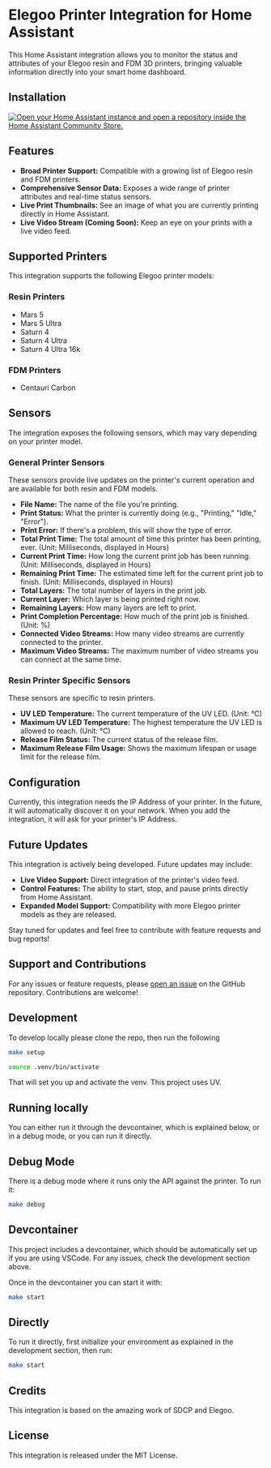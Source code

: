 # Elegoo Printer Integration for Home Assistant

This Home Assistant integration allows you to monitor the status and attributes of your Elegoo resin and FDM 3D printers, bringing valuable information directly into your smart home dashboard.

## Installation

[![Open your Home Assistant instance and open a repository inside the Home Assistant Community Store.](https://my.home-assistant.io/badges/hacs_repository.svg)](https://my.home-assistant.io/redirect/hacs_repository/?owner=danielcherubini&repository=elegoo-homeassistant&category=Integration)

## Features

- **Broad Printer Support:** Compatible with a growing list of Elegoo resin and FDM printers.
- **Comprehensive Sensor Data:** Exposes a wide range of printer attributes and real-time status sensors.
- **Live Print Thumbnails:** See an image of what you are currently printing directly in Home Assistant.
- **Live Video Stream (Coming Soon):** Keep an eye on your prints with a live video feed.

## Supported Printers

This integration supports the following Elegoo printer models:

### Resin Printers
- Mars 5
- Mars 5 Ultra
- Saturn 4
- Saturn 4 Ultra
- Saturn 4 Ultra 16k

### FDM Printers
- Centauri Carbon

## Sensors

The integration exposes the following sensors, which may vary depending on your printer model.

### General Printer Sensors
These sensors provide live updates on the printer's current operation and are available for both resin and FDM models.

- **File Name:** The name of the file you're printing.
- **Print Status:** What the printer is currently doing (e.g., "Printing," "Idle," "Error").
- **Print Error:** If there's a problem, this will show the type of error.
- **Total Print Time:** The total amount of time this printer has been printing, ever. (Unit: Milliseconds, displayed in Hours)
- **Current Print Time:** How long the current print job has been running. (Unit: Milliseconds, displayed in Hours)
- **Remaining Print Time:** The estimated time left for the current print job to finish. (Unit: Milliseconds, displayed in Hours)
- **Total Layers:** The total number of layers in the print job.
- **Current Layer:** Which layer is being printed right now.
- **Remaining Layers:** How many layers are left to print.
- **Print Completion Percentage:** How much of the print job is finished. (Unit: %)
- **Connected Video Streams:** How many video streams are currently connected to the printer.
- **Maximum Video Streams:** The maximum number of video streams you can connect at the same time.

### Resin Printer Specific Sensors
These sensors are specific to resin printers.

- **UV LED Temperature:** The current temperature of the UV LED. (Unit: °C)
- **Maximum UV LED Temperature:** The highest temperature the UV LED is allowed to reach. (Unit: °C)
- **Release Film Status:** The current status of the release film.
- **Maximum Release Film Usage:** Shows the maximum lifespan or usage limit for the release film.

## Configuration

Currently, this integration needs the IP Address of your printer. In the future, it will automatically discover it on your network. When you add the integration, it will ask for your printer's IP Address.

## Future Updates

This integration is actively being developed. Future updates may include:

- **Live Video Support:** Direct integration of the printer's video feed.
- **Control Features:** The ability to start, stop, and pause prints directly from Home Assistant.
- **Expanded Model Support:** Compatibility with more Elegoo printer models as they are released.

Stay tuned for updates and feel free to contribute with feature requests and bug reports!

## Support and Contributions

For any issues or feature requests, please [open an issue](https://github.com/danielcherubini/elegoo-homeassistant/issues) on the GitHub repository. Contributions are welcome!

## Development
To develop locally please clone the repo, then run the following

```bash
make setup
```
```bash
source .venv/bin/activate
```

That will set you up and activate the venv. This project uses UV.

## Running locally
You can either run it through the devcontainer, which is explained below, or in a debug mode, or you can run it directly.

## Debug Mode
There is a debug mode where it runs only the API against the printer. To run it:
```bash
make debug
```
## Devcontainer
This project includes a devcontainer, which should be automatically set up if you are using VSCode. For any issues, check the development section above.

Once in the devcontainer you can start it with:
```bash
make start
```
## Directly
To run it directly, first initialize your environment as explained in the development section, then run:
```bash
make start
```
## Credits
This integration is based on the amazing work of SDCP and Elegoo.

## License
This integration is released under the MIT License.
